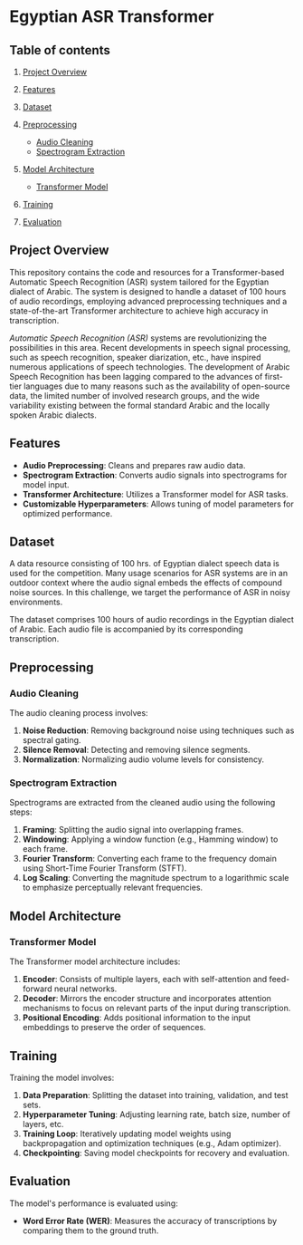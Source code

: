 # Egyptian ASR Transformer
## Table of contents
1. [Project Overview](#Project-Overview)

2. [Features](#Features)

3. [Dataset](#Dataset)

4. [Preprocessing](#Preprocessing)
    - [Audio Cleaning](#Audio-Cleaning)
    - [Spectrogram Extraction](#Spectrogram-Extraction)
      
5. [Model Architecture](#Model-Architecture)
    - [Transformer Model](#Transformer-Model)
6. [Training](#Training)
7. [Evaluation](#Evaluation)

## Project Overview
This repository contains the code and resources for a Transformer-based Automatic Speech Recognition (ASR) system tailored for the Egyptian dialect of Arabic. The system is designed to handle a dataset of 100 hours of audio recordings, employing advanced preprocessing techniques and a state-of-the-art Transformer architecture to achieve high accuracy in transcription.

*Automatic Speech Recognition (ASR)* systems are revolutionizing the possibilities in this area. Recent developments in speech signal processing, such as speech recognition, speaker diarization, etc., have inspired numerous applications of speech technologies. The development of Arabic Speech Recognition has been lagging compared to the advances of first-tier languages due to many reasons such as the availability of open-source data, the limited number of involved research groups, and the wide variability existing between the formal standard Arabic and the locally spoken Arabic dialects.

## Features
- **Audio Preprocessing**: Cleans and prepares raw audio data.
- **Spectrogram Extraction**: Converts audio signals into spectrograms for model input.
- **Transformer Architecture**: Utilizes a Transformer model for ASR tasks.
- **Customizable Hyperparameters**: Allows tuning of model parameters for optimized performance.

## Dataset
A data resource consisting of 100 hrs. of Egyptian dialect speech data is used for the competition.
Many usage scenarios for ASR systems are in an outdoor context where the audio signal embeds the effects of compound noise sources. In this challenge, we target the performance of ASR in noisy environments.

The dataset comprises 100 hours of audio recordings in the Egyptian dialect of Arabic. Each audio file is accompanied by its corresponding transcription.

## Preprocessing
### Audio Cleaning

The audio cleaning process involves:
1. **Noise Reduction**: Removing background noise using techniques such as spectral gating.
2. **Silence Removal**: Detecting and removing silence segments.
3. **Normalization**: Normalizing audio volume levels for consistency.

### Spectrogram Extraction

Spectrograms are extracted from the cleaned audio using the following steps:

1. **Framing**: Splitting the audio signal into overlapping frames.
2. **Windowing**: Applying a window function (e.g., Hamming window) to each frame.
3. **Fourier Transform**: Converting each frame to the frequency domain using Short-Time Fourier Transform (STFT).
4. **Log Scaling**: Converting the magnitude spectrum to a logarithmic scale to emphasize perceptually relevant frequencies.

## Model Architecture
### Transformer Model
The Transformer model architecture includes:

1. **Encoder**: Consists of multiple layers, each with self-attention and feed-forward neural networks.
2. **Decoder**: Mirrors the encoder structure and incorporates attention mechanisms to focus on relevant parts of the input during transcription.
3. **Positional Encoding**: Adds positional information to the input embeddings to preserve the order of sequences.

## Training
Training the model involves:

1. **Data Preparation**: Splitting the dataset into training, validation, and test sets.
2. **Hyperparameter Tuning**: Adjusting learning rate, batch size, number of layers, etc.
3. **Training Loop**: Iteratively updating model weights using backpropagation and optimization techniques (e.g., Adam optimizer).
4. **Checkpointing**: Saving model checkpoints for recovery and evaluation.

## Evaluation
The model's performance is evaluated using:

- **Word Error Rate (WER)**: Measures the accuracy of transcriptions by comparing them to the ground truth.

